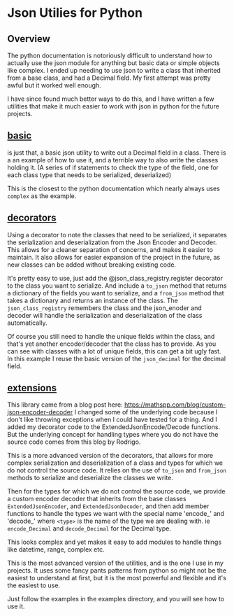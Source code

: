 # Json Utilies for Python

## Overview
The python documentation is notoriously difficult to understand how to actually use the json module for anything but
basic data or simple objects like complex. I ended up needing to use json to write a class that inherited from a base
class, and had a Decimal field.  My first attempt was pretty awful but it worked well enough.

I have since found much better ways to do this, and I have written a few utilities that make it much easier to work with
json in python for the future projects.

## [basic](basic)
is just that, a basic json utility to write out a Decimal field in a class. There is a an example of how to use it, and
a terrible way to also write the classes holding it. (A series of if statements to check the type of the field, one for 
each class type that needs to be serialized, deserialized)

This is the closest to the python documentation which nearly always uses `complex` as the example.

## [decorators](decorators)
Using a decorator to note the classes that need to be serialized, it separates the serialization and deserialization
from the Json Encoder and Decoder.  This allows for a cleaner separation of concerns, and makes it easier to
maintain. It also allows for easier expansion of the project in the future, as new classes can be added without breaking
existing code.

It's pretty easy to use, just add the @json_class_registry.register decorator to the class you want to serialize.
And include a `to_json` method that returns a dictionary of the fields you want to serialize, and a `from_json` method
that takes a dictionary and returns an instance of the class. The `json_class_registry` remembers the class and the
json_enoder and decoder will handle the serialization and deserialization of the class automatically.

Of course you still need to handle the unique fields within the class, and that's yet another encoder/decoder that
the class has to provide.  As you can see with classes with a lot of unique fields, this can get a bit ugly fast.
In this example I reuse the basic version of the `json_decimal` for the decimal field.

## [extensions](extensions)
This library came from a blog post here:
https://mathspp.com/blog/custom-json-encoder-decoder
I changed some of the underlying code because I don't like throwing exceptions when I could have tested for a thing.
And I added my decorator code to the ExtendedJsonEncode/Decode functions. But the underlying concept for handling types
where you do not have the source code comes from this blog by Rodrigo.

This is a more advanced version of the decorators, that allows for more complex serialization and deserialization of a
class and types for which we do not control the source code. It relies on the use of `to_json` and `from_json` methods
to serialize and deserialize the classes we write. 

Then for the types for which we do not control the source code, we provide a custom encoder decoder that inherits from
the base classes `ExtendedJsonEncoder`, and `ExtendedJsonDecoder`, and then add member functions to handle the types we want
with the special name 'encode_<type>' and 'decode_<type>' where `<type>` is the name of the type we are dealing with.
ie `encode_Decimal` and `decode_Decimal` for the Decimal type.

This looks complex and yet makes it easy to add modules to handle things like datetime, range, complex etc.

This is the most advanced version of the utilities, and is the one I use in my projects. It uses some fancy pants
patterns from python so might not be the easiest to understand at first, but it is the most powerful and flexible and it's
the easiest to use.

Just follow the examples in the examples directory, and you will see how to use it.
